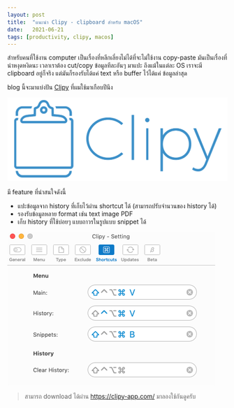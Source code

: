 ```yaml
---
layout: post
title:  "แนะนำ Clipy - clipboard สำหรับ macOS"
date:   2021-06-21
tags: [productivity, clipy, macos]
---
```


สำหรับคนที่ใช้งาน computer เป็นเรื่องที่หลีกเลี่ยงไม่ได้ที่จะไม่ใช้งาน copy-paste มันเป็นเรื่องที่น่าหงุดหงิดนะ เวลาเราต้อง cut/copy ข้อมูลทีละอันๆ มาแปะ ถึงแม้ในแต่ละ OS เราจะมี clipboard อยู่ก็จริง แต่มันก็รองรับได้แค่ text หรือ buffer ไว้ได้แค่ ข้อมูลล่าสุด  

blog นี้จะมาแบ่งปัน [Clipy](https://clipy-app.com/) ที่ผมใช้มาเกือบปีนึง

![Clipy](/assets/2021-06-21-clipy-logo.png)

มี feature ที่น่าสนใจดังนี้

- แปะข้อมูลจาก history ที่เก็บไว้ผ่าน shortcut ได้ (สามารถปรับจำนวนของ history ได้)
- รองรับข้อมูลหลาย format เช่น text image PDF
- เก็บ history ที่ใช้บ่อยๆ แบบถาวรในรูปแบบ snippet ได้

![Clipy preferences](/assets/2021-06-21-clipy-preferences.png)

> สามารถ download ได้ผ่าน <https://clipy-app.com/> มาลองใช้กันดูครับ